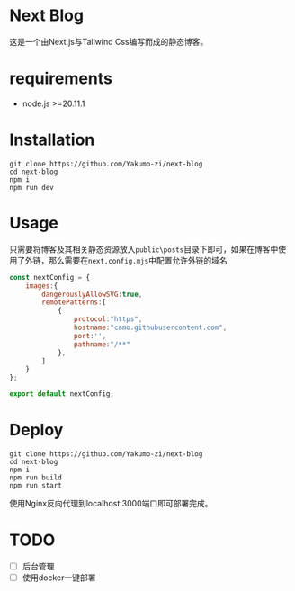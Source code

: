# Next Blog

这是一个由Next.js与Tailwind Css编写而成的静态博客。

# requirements

+ node.js >=20.11.1

# Installation

```
git clone https://github.com/Yakumo-zi/next-blog
cd next-blog
npm i
npm run dev
```

# Usage

只需要将博客及其相关静态资源放入`public\posts`目录下即可，如果在博客中使用了外链，那么需要在`next.config.mjs`中配置允许外链的域名

```js
const nextConfig = {
    images:{
        dangerouslyAllowSVG:true,
        remotePatterns:[
            {
                protocol:"https",
                hostname:"camo.githubusercontent.com",
                port:'',
                pathname:"/**"
            },
        ]
    }
};

export default nextConfig;
```
# Deploy

```
git clone https://github.com/Yakumo-zi/next-blog
cd next-blog
npm i
npm run build
npm run start
```
使用Nginx反向代理到localhost:3000端口即可部署完成。

# TODO
 - [ ] 后台管理
 - [ ] 使用docker一键部署
